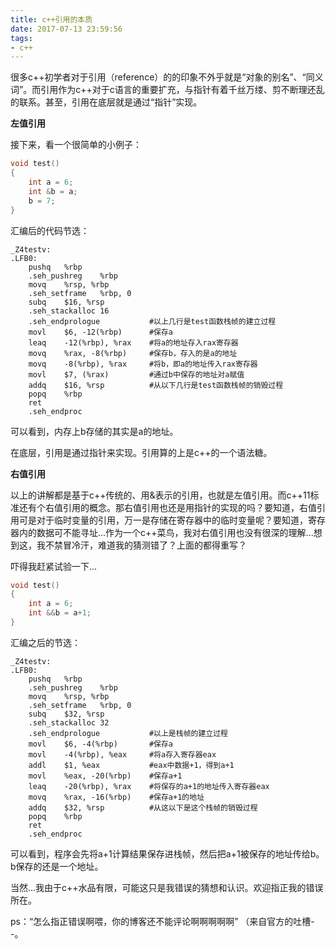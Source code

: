 ```yaml
---
title: c++引用的本质
date: 2017-07-13 23:59:56
tags:
- c++
---
```

很多c++初学者对于引用（reference）的的印象不外乎就是“对象的别名”、“同义词”。而引用作为c++对于c语言的重要扩充，与指针有着千丝万缕、剪不断理还乱的联系。甚至，引用在底层就是通过“指针”实现。

**左值引用**

接下来，看一个很简单的小例子：

```c++
void test()
{
	int a = 6;
	int &b = a;
	b = 7;
}
```

汇编后的代码节选：

```assembly
_Z4testv:
.LFB0:
	pushq	%rbp
	.seh_pushreg	%rbp
	movq	%rsp, %rbp
	.seh_setframe	%rbp, 0
	subq	$16, %rsp
	.seh_stackalloc	16
	.seh_endprologue           #以上几行是test函数栈帧的建立过程
	movl	$6, -12(%rbp)      #保存a
	leaq	-12(%rbp), %rax    #将a的地址存入rax寄存器
	movq	%rax, -8(%rbp)     #保存b，存入的是a的地址
	movq	-8(%rbp), %rax     #将b，即a的地址传入rax寄存器
	movl	$7, (%rax)         #通过b中保存的地址对a赋值
	addq	$16, %rsp          #从以下几行是test函数栈帧的销毁过程
	popq	%rbp
	ret
	.seh_endproc
```

可以看到，内存上b存储的其实是a的地址。

在底层，引用是通过指针来实现。引用算的上是c++的一个语法糖。

**右值引用**

以上的讲解都是基于c++传统的、用&表示的引用，也就是左值引用。而c++11标准还有个右值引用的概念。那右值引用也还是用指针的实现的吗？要知道，右值引用可是对于临时变量的引用，万一是存储在寄存器中的临时变量呢？要知道，寄存器内的数据可不能寻址...作为一个c++菜鸟，我对右值引用也没有很深的理解...想到这，我不禁冒冷汗，难道我的猜测错了？上面的都得重写？

吓得我赶紧试验一下...

```c++
void test()
{
	int a = 6;
	int &&b = a+1;
}
```

汇编之后的节选：

```assembly
_Z4testv:
.LFB0:
	pushq	%rbp
	.seh_pushreg	%rbp
	movq	%rsp, %rbp
	.seh_setframe	%rbp, 0
	subq	$32, %rsp
	.seh_stackalloc	32
	.seh_endprologue           #以上是栈帧的建立过程
	movl	$6, -4(%rbp)       #保存a
	movl	-4(%rbp), %eax     #将a存入寄存器eax
	addl	$1, %eax           #eax中数据+1，得到a+1
	movl	%eax, -20(%rbp)    #保存a+1
	leaq	-20(%rbp), %rax    #将保存的a+1的地址传入寄存器eax
	movq	%rax, -16(%rbp)    #保存a+1的地址
	addq	$32, %rsp          #从这以下是这个栈帧的销毁过程
	popq	%rbp
	ret
	.seh_endproc
```

可以看到，程序会先将a+1计算结果保存进栈帧，然后把a+1被保存的地址传给b。b保存的还是一个地址。

当然...我由于c++水品有限，可能这只是我错误的猜想和认识。欢迎指正我的错误所在。 

ps：“怎么指正错误啊喂，你的博客还不能评论啊啊啊啊啊”  （来自官方的吐槽- -。